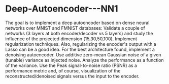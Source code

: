 # Deep-Autoencoder---NN1

The goal is to implement a deep autoencoder based on dense neural networks over MNIST and FMNIST databases:
Validate a couple of networks (3 layers at both encoder/decoder vs 5 layers) and study the influence of the projected dimension (15,30,50,100). 
Implement regularization techniques. Also, regularizing the encoder's output with a Lasso can be a good idea. 
For the best architecture found, implement a denoising autoencoder. Use additive zero-mean Gaussian noise of a given (tunable) variance as injected noise. Analyze the performance as a function of the variance. 
Use the Peak signal-to-noise ratio (PSNR) as a performance metric and, of course, visualization of the reconstructed/denoised signals versus the input to the encoder.
